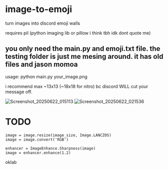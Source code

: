# image-to-emoji
turn images into discord emoji walls

requires pil (python imaging lib or pillow i think tbh idk dont quote me)
## you only need the main.py and emoji.txt file. the testing folder is just me mesing around. it has old files and jason momoa

usage:
python main.py your_image.png

i recommend max ~13x13 (~18x18 for nitro) bc discord WILL cut your message off.

![Screenshot_20250622_015113](https://github.com/user-attachments/assets/116237ca-765f-401f-bdb4-d4683d6b0ecc)
![Screenshot_20250622_021536](https://github.com/user-attachments/assets/a0d10c27-6b98-4586-b635-6a4df9b3d836)

# TODO
```
image = image.resize(image_size, Image.LANCZOS)
image = image.convert('RGB')

enhancer = ImageEnhance.Sharpness(image)
image = enhancer.enhance(1.2)
```

oklab
